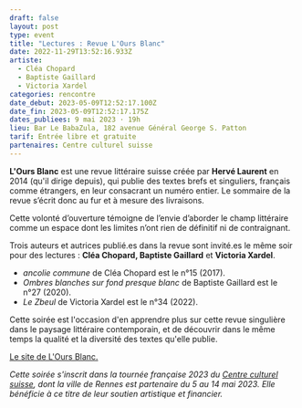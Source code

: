 ```yaml
---
draft: false
layout: post
type: event
title: "Lectures : Revue L'Ours Blanc"
date: 2022-11-29T13:52:16.933Z
artiste:
  - Cléa Chopard
  - Baptiste Gaillard
  - Victoria Xardel
categories: rencontre
date_debut: 2023-05-09T12:52:17.100Z
date_fin: 2023-05-09T12:52:17.175Z
dates_publiees: 9 mai 2023 · 19h
lieu: Bar Le BabaZula, 182 avenue Général George S. Patton
tarif: Entrée libre et gratuite
partenaires: Centre culturel suisse
---
```

**L'Ours Blanc** est une revue littéraire suisse créée par **Hervé Laurent** en 2014 (qu'il dirige depuis), qui publie des textes brefs et singuliers, français comme étrangers, en leur consacrant un numéro entier. Le sommaire de la revue s’écrit donc au fur et à mesure des livraisons. 

Cette volonté d’ouverture témoigne de l’envie d’aborder le champ littéraire comme un espace dont les limites n’ont rien de définitif ni de contraignant.

Trois auteurs et autrices publié.es dans la revue sont invité.es le même soir pour des lectures : **Cléa Chopard, Baptiste Gaillard** et **Victoria Xardel**. 

* *ancolie commune* de Cléa Chopard est le n°15 (2017).
* *Ombres blanches sur fond presque blanc* de Baptiste Gaillard est le n°27 (2020).
* *Le Zbeul* de Victoria Xardel est le n°34 (2022).

Cette soirée est l'occasion d'en apprendre plus sur cette revue singulière dans le paysage littéraire contemporain, et de découvrir dans le même temps la qualité et la diversité des textes qu'elle publie.

[Le site de L'Ours Blanc.](http://revue-loursblanc.org/)

*Cette soirée s'inscrit dans la tournée française 2023 du [Centre culturel suisse](https://www.ccsparis.com/evenements/centre-culturel-suisse-on-tour-a-rennes/), dont la ville de Rennes est partenaire du 5 au 14 mai 2023. Elle bénéficie à ce titre de leur soutien artistique et financier.*